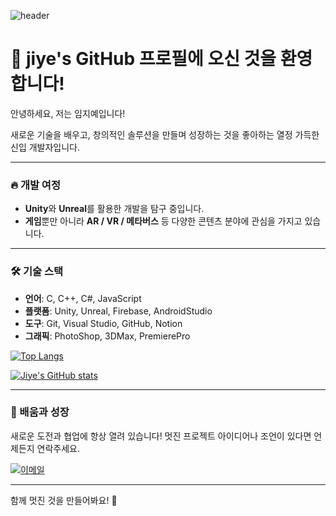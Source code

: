 ![header](https://capsule-render.vercel.app/api?type=Waving&color=auto&height=300&section=header&text=Welcome!&desc=This%20is%20jiye's%20GitHub&animation=twinkling&fontSize=90&descSize=30&fontAlignY=40)


# 🌟 jiye's GitHub 프로필에 오신 것을 환영합니다!

안녕하세요, 저는 임지예입니다! 

새로운 기술을 배우고, 창의적인 솔루션을 만들며 성장하는 것을 좋아하는 열정 가득한 신입 개발자입니다.

---

### 🔥 개발 여정
- **Unity**와 **Unreal**를 활용한 개발을 탐구 중입니다.
- **게임**뿐만 아니라 **AR / VR / 메타버스** 등 다양한 콘텐츠 분야에 관심을 가지고 있습니다.

---

### 🛠 기술 스택
- **언어**: C, C++, C#, JavaScript
- **플랫폼**: Unity, Unreal, Firebase, AndroidStudio
- **도구**: Git, Visual Studio, GitHub, Notion
- **그래픽**: PhotoShop, 3DMax, PremierePro

[![Top Langs](https://github-readme-stats.vercel.app/api/top-langs/?username=imjiye)](https://github.com/anuraghazra/github-readme-stats)

[![Jiye's GitHub stats](https://github-readme-stats.vercel.app/api?username=imjiye&count_private=true&show_icons=true)](https://github.com/anuraghazra/github-readme-stats)

  

---

### 🌱 배움과 성장
새로운 도전과 협업에 항상 열려 있습니다! 멋진 프로젝트 아이디어나 조언이 있다면 언제든지 연락주세요.

[![이메일](https://img.shields.io/badge/Email-D14836?style=flat&logo=gmail&logoColor=white)](mailto:imjyjy17@gmail.com)

---

함께 멋진 것을 만들어봐요! 🚀
